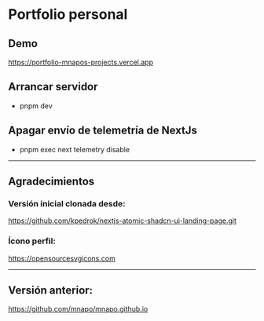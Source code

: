 # Portfolio personal
## Demo
https://portfolio-mnapos-projects.vercel.app

## Arrancar servidor
* pnpm dev

## Apagar envío de telemetría de NextJs
* pnpm exec next telemetry disable

---

## Agradecimientos

### Versión inicial clonada desde:
https://github.com/kpedrok/nextjs-atomic-shadcn-ui-landing-page.git

### Ícono perfil:
https://opensourcesvgicons.com

---

## Versión anterior:
https://github.com/mnapo/mnapo.github.io
